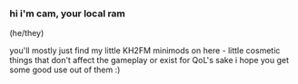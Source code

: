 ### hi i'm cam, your local ram
(he/they)

you'll mostly just find my little KH2FM minimods on here - little cosmetic things that don't affect the gameplay or exist for QoL's sake
i hope you get some good use out of them :)

<!--
**camsPatience/camsPatience** is a ✨ _special_ ✨ repository because its `README.md` (this file) appears on your GitHub profile.

Here are some ideas to get you started:

- 🔭 I’m currently working on ...
- 🌱 I’m currently learning ...
- 👯 I’m looking to collaborate on ...
- 🤔 I’m looking for help with ...
- 💬 Ask me about ...
- 📫 How to reach me: ...
- 😄 Pronouns: ...
- ⚡ Fun fact: ...
-->
